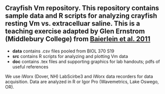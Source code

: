 ## Crayfish Vm repository. This repository contains sample data and R scripts for analyzing crayfish resting Vm vs. extracelluar saline. This is a teaching exercise adapted by Glen Ernstrom (Middlebury College) from [Baierlein et al. 2011](https://www.jove.com/video/2322/membrane-potentials-synaptic-responses-neuronal-circuitry)

- **data** contains .csv files pooled from BIOL 370 S19 
- **src** contains R scripts for analyzing and plotting Vm data
- **doc** contains .tex files and supporting graphics for lab handouts; pdfs of useful references

We use iWorx (Dover, NH) LabScirbe3 and iWorx data recorders for data acquisition. Data are analyzed in R or Igor Pro (Wavemetrics, Lake Oswego, OR).